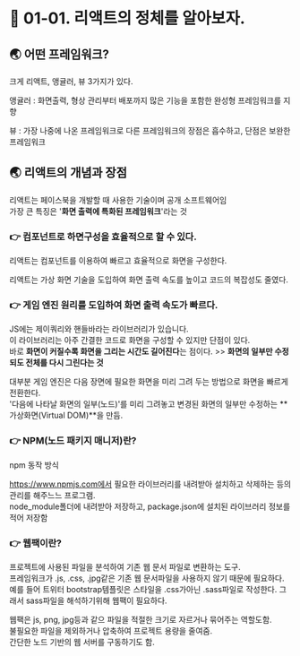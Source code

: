 # 🎯 01-01. 리액트의 정체를 알아보자.

## 🌏 어떤 프레임워크?

크게 리액트, 앵귤러, 뷰 3가지가 있다.

앵귤러 : 화면출력, 형상 관리부터 배포까지 많은 기능을 포함한 완성형 프레임워크를 지향

뷰 : 가장 나중에 나온 프레임워크로 다른 프레임워크의 장점은 흡수하고, 단점은 보완한 프레임워크



## 🌏 리액트의 개념과 장점

리액트는 페이스북을 개발할 때 사용한 기술이며 공개 소프트웨어임<br/>가장 큰 특징은 '**화면 출력에 특화된 프레임워크**'라는 것

### 👉 컴포넌트로 하면구성을 효율적으로 할 수 있다.

리액트는 컴포넌트를 이용하여 빠르고 효율적으로 화면을 구성한다.

리액트는 가상 화면 기술을 도입하여 화면 출력 속도를 높이고 코드의 복잡성도 줄였다.



### 👉 게임 엔진 원리를 도입하여 화면 출력 속도가 빠르다.

JS에는 제이쿼리와 핸들바라는 라이브러리가 있습니다.<br/>이 라이브러리는 아주 간결한 코드로 화면을 구성할 수 있지만 단점이 있다.<br/>바로 **화면이 커질수록 화면을 그리는 시간도 길어진다**는 점이다. >> **화면의 일부만 수정되도 전체를 다시 그린다는 것**

대부분 게임 엔진은 다음 장면에 필요한 화면을 미리 그려 두는 방법으로 화면을 빠르게 전환한다.<br/>'다음에 나타날 화면의 일부(노드)'를 미리 그려놓고 변경된 화면의 일부만 수정하는 **가상화면(Virtual DOM)**을 만듬.



### 👉 NPM(노드 패키지 매니저)란?

npm 동작 방식

https://www.npmjs.com에서 필요한 라이브러리를 내려받아 설치하고 삭제하는 등의 관리를 해주느느 프로그램.<br/>node_module폴더에 내려받아 저장하고, package.json에 설치된 라이브러리 정보를 적어 저장함<br/>



### 👉 웹팩이란?

프로젝트에 사용된 파일을 분석하여 기존 웹 문서 파일로 변환하는 도구.<br/>프레임워크가 .js, .css, .jpg같은 기존 웹 문서파일을 사용하지 않기 때문에 필요하다.<br/>예를 들어 트위터 bootstrap템플릿은 스타일을 .css가아닌 .sass파일로 작성한다. 그래서 sass파일을 해석하기위해 웹팩이 필요하다.

웹팩은 js, png, jpg등과 같으 파일을 적절한 크기로 자르거나 묶어주는 역할도함.<br/>불필요한 파일을 제외하거나 압축하여 프로젝트 용량을 줄여줌.<br/>간단한 노드 기반의 웹 서버를 구동하기도 함.



